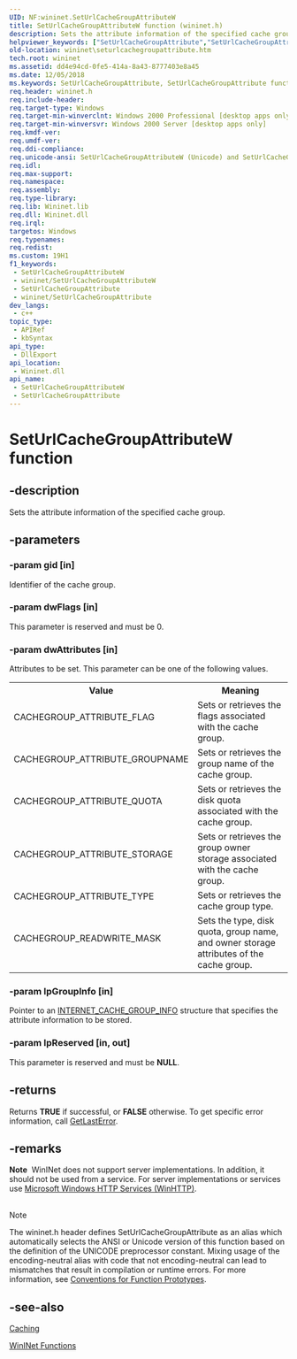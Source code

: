 ```yaml
---
UID: NF:wininet.SetUrlCacheGroupAttributeW
title: SetUrlCacheGroupAttributeW function (wininet.h)
description: Sets the attribute information of the specified cache group.
helpviewer_keywords: ["SetUrlCacheGroupAttribute","SetUrlCacheGroupAttribute function [WinINet]","SetUrlCacheGroupAttributeA","SetUrlCacheGroupAttributeW","_inet_seturlcachegroupattribute_function","wininet.seturlcachegroupattribute","wininet/SetUrlCacheGroupAttribute","wininet/SetUrlCacheGroupAttributeA","wininet/SetUrlCacheGroupAttributeW"]
old-location: wininet\seturlcachegroupattribute.htm
tech.root: wininet
ms.assetid: dd4e94cd-0fe5-414a-8a43-8777403e8a45
ms.date: 12/05/2018
ms.keywords: SetUrlCacheGroupAttribute, SetUrlCacheGroupAttribute function [WinINet], SetUrlCacheGroupAttributeA, SetUrlCacheGroupAttributeW, _inet_seturlcachegroupattribute_function, wininet.seturlcachegroupattribute, wininet/SetUrlCacheGroupAttribute, wininet/SetUrlCacheGroupAttributeA, wininet/SetUrlCacheGroupAttributeW
req.header: wininet.h
req.include-header: 
req.target-type: Windows
req.target-min-winverclnt: Windows 2000 Professional [desktop apps only]
req.target-min-winversvr: Windows 2000 Server [desktop apps only]
req.kmdf-ver: 
req.umdf-ver: 
req.ddi-compliance: 
req.unicode-ansi: SetUrlCacheGroupAttributeW (Unicode) and SetUrlCacheGroupAttributeA (ANSI)
req.idl: 
req.max-support: 
req.namespace: 
req.assembly: 
req.type-library: 
req.lib: Wininet.lib
req.dll: Wininet.dll
req.irql: 
targetos: Windows
req.typenames: 
req.redist: 
ms.custom: 19H1
f1_keywords:
 - SetUrlCacheGroupAttributeW
 - wininet/SetUrlCacheGroupAttributeW
 - SetUrlCacheGroupAttribute
 - wininet/SetUrlCacheGroupAttribute
dev_langs:
 - c++
topic_type:
 - APIRef
 - kbSyntax
api_type:
 - DllExport
api_location:
 - Wininet.dll
api_name:
 - SetUrlCacheGroupAttributeW
 - SetUrlCacheGroupAttribute
---
```


# SetUrlCacheGroupAttributeW function


## -description

Sets the attribute information of the specified cache group.

## -parameters

### -param gid [in]

Identifier of the cache group.

### -param dwFlags [in]

This parameter is reserved and must be 0.

### -param dwAttributes [in]

Attributes to be set. This parameter can be one of the following values.

<table>
<tr>
<th>Value</th>
<th>Meaning</th>
</tr>
<tr>
<td width="40%">
<dl>
<dt>CACHEGROUP_ATTRIBUTE_FLAG</dt>
</dl>
</td>
<td width="60%">
Sets or retrieves the flags associated with the cache group.

</td>
</tr>
<tr>
<td width="40%">
<dl>
<dt>CACHEGROUP_ATTRIBUTE_GROUPNAME</dt>
</dl>
</td>
<td width="60%">
Sets or retrieves the group name of the cache group.

</td>
</tr>
<tr>
<td width="40%">
<dl>
<dt>CACHEGROUP_ATTRIBUTE_QUOTA</dt>
</dl>
</td>
<td width="60%">
Sets or retrieves the disk quota associated with the cache group.

</td>
</tr>
<tr>
<td width="40%">
<dl>
<dt>CACHEGROUP_ATTRIBUTE_STORAGE</dt>
</dl>
</td>
<td width="60%">
Sets or retrieves the group owner storage associated with the cache group.

</td>
</tr>
<tr>
<td width="40%">
<dl>
<dt>CACHEGROUP_ATTRIBUTE_TYPE</dt>
</dl>
</td>
<td width="60%">
Sets or retrieves the cache group type.

</td>
</tr>
<tr>
<td width="40%">
<dl>
<dt>CACHEGROUP_READWRITE_MASK</dt>
</dl>
</td>
<td width="60%">
Sets the type, disk quota, group name, and owner storage attributes of the cache group.

</td>
</tr>
</table>

### -param lpGroupInfo [in]

Pointer to an 
<a href="/windows/desktop/api/wininet/ns-wininet-internet_cache_group_infoa">INTERNET_CACHE_GROUP_INFO</a> structure that specifies the attribute information to be stored.

### -param lpReserved [in, out]

This parameter is reserved and must be <b>NULL</b>.

## -returns

Returns <b>TRUE</b> if successful, or <b>FALSE</b> otherwise. To get specific error information, call 
<a href="/windows/desktop/api/errhandlingapi/nf-errhandlingapi-getlasterror">GetLastError</a>.

## -remarks

<div class="alert"><b>Note</b>  WinINet does not support server implementations. In addition, it should not be used from a service.  For server implementations or services use <a href="/windows/desktop/WinHttp/winhttp-start-page">Microsoft Windows HTTP Services (WinHTTP)</a>.</div>
<div> </div>




> [!NOTE]
> The wininet.h header defines SetUrlCacheGroupAttribute as an alias which automatically selects the ANSI or Unicode version of this function based on the definition of the UNICODE preprocessor constant. Mixing usage of the encoding-neutral alias with code that not encoding-neutral can lead to mismatches that result in compilation or runtime errors. For more information, see [Conventions for Function Prototypes](/windows/win32/intl/conventions-for-function-prototypes).

## -see-also

<a href="/windows/desktop/WinInet/caching">Caching</a>



<a href="/windows/desktop/WinInet/wininet-functions">WinINet Functions</a>

